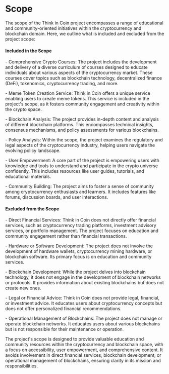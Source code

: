 # Scope

The scope of the Think in Coin project encompasses a range of educational and community-oriented initiatives within the cryptocurrency and blockchain domain. Here, we outline what is included and excluded from the project scope:

#### Included in the Scope

\- Comprehensive Crypto Courses: The project includes the development and delivery of a diverse curriculum of courses designed to educate individuals about various aspects of the cryptocurrency market. These courses cover topics such as blockchain technology, decentralized finance (DeFi), tokenomics, cryptocurrency trading, and more.

\- Meme Token Creation Service: Think in Coin offers a unique service enabling users to create meme tokens. This service is included in the project's scope, as it fosters community engagement and creativity within the crypto space.

\- Blockchain Analysis: The project provides in-depth content and analysis of different blockchain platforms. This encompasses technical insights, consensus mechanisms, and policy assessments for various blockchains.

\- Policy Analysis: Within the scope, the project examines the regulatory and legal aspects of the cryptocurrency industry, helping users navigate the evolving policy landscape.

\- User Empowerment: A core part of the project is empowering users with knowledge and tools to understand and participate in the crypto universe confidently. This includes resources like user guides, tutorials, and educational materials.

\- Community Building: The project aims to foster a sense of community among cryptocurrency enthusiasts and learners. It includes features like forums, discussion boards, and user interactions.

#### Excluded from the Scope

\- Direct Financial Services: Think in Coin does not directly offer financial services, such as cryptocurrency trading platforms, investment advisory services, or portfolio management. The project focuses on education and community engagement rather than financial transactions.

\- Hardware or Software Development: The project does not involve the development of hardware wallets, cryptocurrency mining hardware, or blockchain software. Its primary focus is on education and community services.

\- Blockchain Development: While the project delves into blockchain technology, it does not engage in the development of blockchain networks or protocols. It provides information about existing blockchains but does not create new ones.

\- Legal or Financial Advice: Think in Coin does not provide legal, financial, or investment advice. It educates users about cryptocurrency concepts but does not offer personalized financial recommendations.

\- Operational Management of Blockchains: The project does not manage or operate blockchain networks. It educates users about various blockchains but is not responsible for their maintenance or operation.



The project's scope is designed to provide valuable education and community resources within the cryptocurrency and blockchain space, with a focus on accessibility, user empowerment, and comprehensive content. It avoids involvement in direct financial services, blockchain development, or operational management of blockchains, ensuring clarity in its mission and responsibilities.
